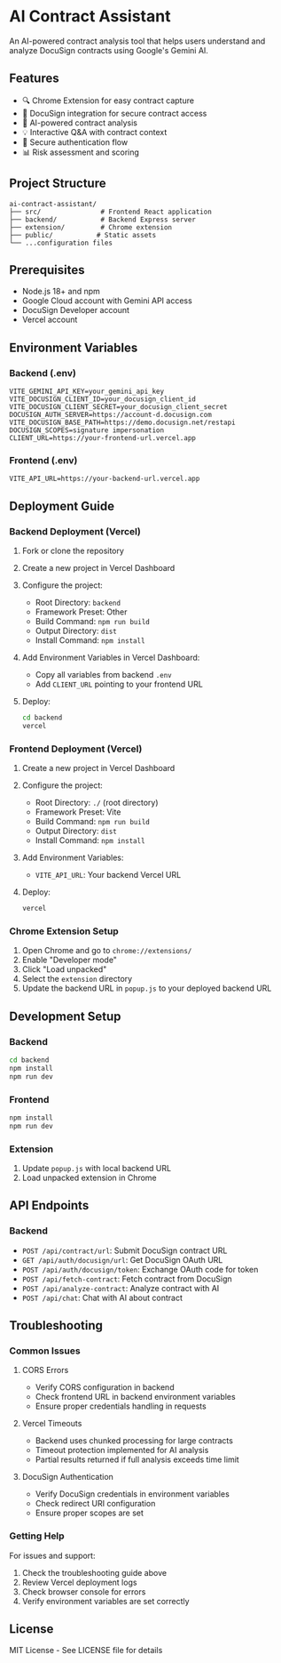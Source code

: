 # AI Contract Assistant

An AI-powered contract analysis tool that helps users understand and analyze DocuSign contracts using Google's Gemini AI.

## Features

- 🔍 Chrome Extension for easy contract capture
- 📄 DocuSign integration for secure contract access
- 🤖 AI-powered contract analysis
- 💡 Interactive Q&A with contract context
- 🔐 Secure authentication flow
- 📊 Risk assessment and scoring

## Project Structure

```
ai-contract-assistant/
├── src/               # Frontend React application
├── backend/           # Backend Express server
├── extension/         # Chrome extension
├── public/           # Static assets
└── ...configuration files
```

## Prerequisites

- Node.js 18+ and npm
- Google Cloud account with Gemini API access
- DocuSign Developer account
- Vercel account

## Environment Variables

### Backend (.env)
```
VITE_GEMINI_API_KEY=your_gemini_api_key
VITE_DOCUSIGN_CLIENT_ID=your_docusign_client_id
VITE_DOCUSIGN_CLIENT_SECRET=your_docusign_client_secret
DOCUSIGN_AUTH_SERVER=https://account-d.docusign.com
VITE_DOCUSIGN_BASE_PATH=https://demo.docusign.net/restapi
DOCUSIGN_SCOPES=signature impersonation
CLIENT_URL=https://your-frontend-url.vercel.app
```

### Frontend (.env)
```
VITE_API_URL=https://your-backend-url.vercel.app
```

## Deployment Guide

### Backend Deployment (Vercel)

1. Fork or clone the repository
2. Create a new project in Vercel Dashboard
3. Configure the project:
   - Root Directory: `backend`
   - Framework Preset: Other
   - Build Command: `npm run build`
   - Output Directory: `dist`
   - Install Command: `npm install`

4. Add Environment Variables in Vercel Dashboard:
   - Copy all variables from backend `.env`
   - Add `CLIENT_URL` pointing to your frontend URL

5. Deploy:
   ```bash
   cd backend
   vercel
   ```

### Frontend Deployment (Vercel)

1. Create a new project in Vercel Dashboard
2. Configure the project:
   - Root Directory: `./` (root directory)
   - Framework Preset: Vite
   - Build Command: `npm run build`
   - Output Directory: `dist`
   - Install Command: `npm install`

3. Add Environment Variables:
   - `VITE_API_URL`: Your backend Vercel URL

4. Deploy:
   ```bash
   vercel
   ```

### Chrome Extension Setup

1. Open Chrome and go to `chrome://extensions/`
2. Enable "Developer mode"
3. Click "Load unpacked"
4. Select the `extension` directory
5. Update the backend URL in `popup.js` to your deployed backend URL

## Development Setup

### Backend
```bash
cd backend
npm install
npm run dev
```

### Frontend
```bash
npm install
npm run dev
```

### Extension
1. Update `popup.js` with local backend URL
2. Load unpacked extension in Chrome

## API Endpoints

### Backend

- `POST /api/contract/url`: Submit DocuSign contract URL
- `GET /api/auth/docusign/url`: Get DocuSign OAuth URL
- `POST /api/auth/docusign/token`: Exchange OAuth code for token
- `POST /api/fetch-contract`: Fetch contract from DocuSign
- `POST /api/analyze-contract`: Analyze contract with AI
- `POST /api/chat`: Chat with AI about contract

## Troubleshooting

### Common Issues

1. CORS Errors
   - Verify CORS configuration in backend
   - Check frontend URL in backend environment variables
   - Ensure proper credentials handling in requests

2. Vercel Timeouts
   - Backend uses chunked processing for large contracts
   - Timeout protection implemented for AI analysis
   - Partial results returned if full analysis exceeds time limit

3. DocuSign Authentication
   - Verify DocuSign credentials in environment variables
   - Check redirect URI configuration
   - Ensure proper scopes are set

### Getting Help

For issues and support:
1. Check the troubleshooting guide above
2. Review Vercel deployment logs
3. Check browser console for errors
4. Verify environment variables are set correctly

## License

MIT License - See LICENSE file for details 